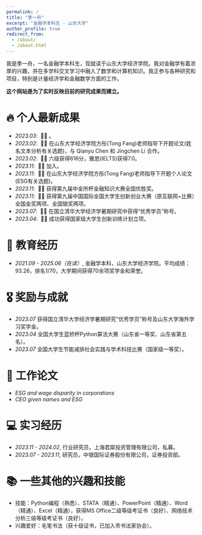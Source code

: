 ```yaml
---
permalink: /
title: "季一舟"
excerpt: "金融学本科生 - 山东大学"
author_profile: true
redirect_from: 
  - /about/
  - /about.html
---
```


<span class='anchor' id='about-me'></span>

我是季一舟，一名金融学本科生，现就读于山东大学经济学院。我对金融学有着浓厚的兴趣，并在多学科交叉学习中融入了数学和计算机知识。我正参与各种研究和项目，特别是计量经济学和金融数学方面的工作。

**这个网站是为了实时反映目前的研究成果而建立。**

# 🔥 个人最新成果
- *2023.03*: &nbsp;🎉🎉 。
- *2023.02*: &nbsp;🎉🎉 在山东大学经济学院方彤(Tong Fang)老师指导下开题论文(姓名文本分析有关选题)，与 Qianyu Chen 和 Jingchen Li 合作。
- *2023.02*: &nbsp;🎉🎉 六级获得616分，雅思(IELTS)获得7.0。
- *2023.11*: &nbsp;🎉🎉 加入。
- *2023.11*: &nbsp;🎉🎉 在山东大学经济学院方彤(Tong Fang)老师指导下开题个人论文(ESG有关选题)。
- *2023.11*: &nbsp;🎉🎉 获得第九届中金所杯金融知识大赛全国优胜奖。
- *2023.11*: &nbsp;🎉🎉 获得第九届中国国际全国大学生创新创业大赛（原互联网+比赛）全国金奖两项、全国银奖两项。
- *2023.07*: &nbsp;🎉🎉 在国立清华大学经济学暑期研究中获得“优秀学员”称号。
- *2023.04*: &nbsp;🎉🎉 成功获得国家级大学生创新训练计划立项。

# 📖 教育经历
- *2021.09 - 2025.06（在读）*, 金融学本科，山东大学经济学院。平均成绩：93.26，排名1/70，大学期间获得70余项奖学金和荣誉。

# 🎖 奖励与成就

- *2023.07* 获得国立清华大学经济学暑期研究“优秀学员”称号及山东大学海外学习奖学金。
- *2023.04* 全国大学生蓝桥杯Python算法大赛（山东省一等奖、山东省第五名）。
- *2023.07* 全国大学生节能减排社会实践与学术科技比赛（国家级一等奖）。

# 🌟 工作论文

- *ESG and wage disparity in corporations*
- *CEO given names and ESG*

# 💻 实习经历
- *2023.11 - 2024.02*, 行业研究员，上海君犀投资管理有限公司，私募。
- *2023.07 - 2023.11*, 研究员，中银国际证券股份有限公司，证券投资部。

# 📚 一些其他的兴趣和技能
- 技能：Python编程（熟悉）、STATA（精通）、PowerPoint（精通）、Word（精通）、Excel（精通），获得MS Office二级等级考证书（良好）、网络技术分析三级等级考证书（良好）。
- 兴趣爱好：毛笔书法（获十级证书，已加入市书法家协会）。
